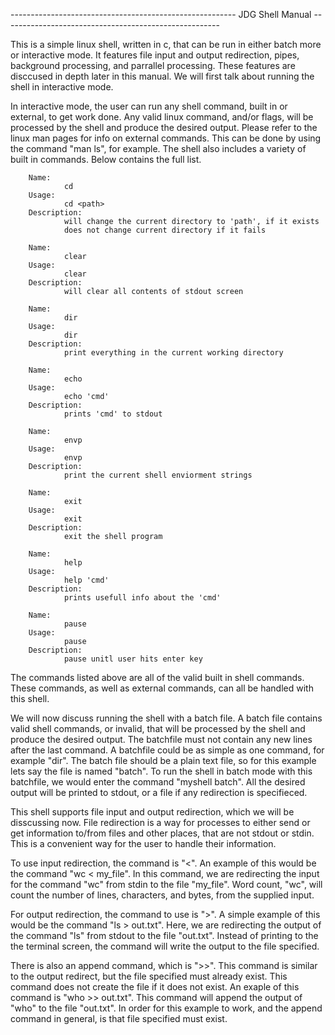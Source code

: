 -------------------------------------------------------- JDG Shell Manual ------------------------------------------------------

This is a simple linux shell, written in c, that can be run in either batch more or
interactive mode. It features file input and output redirection, pipes, background
processing, and parrallel processing. These features are disccused in depth later in this
manual. We will first talk about running the shell in interactive mode.

In interactive mode, the user can run any shell command, built in or external, to get work
done. Any valid linux command, and/or flags, will be processed by the shell and produce
the desired output. Please refer to the linux man pages for info on external commands.
This can be done by using the command "man ls", for example. The shell also includes a
variety of built in commands. Below contains the full list.

        Name:
                cd
        Usage:
                cd <path>
        Description:
                will change the current directory to 'path', if it exists
                does not change current directory if it fails

        Name:
                clear
        Usage:
                clear
        Description:
                will clear all contents of stdout screen

        Name:
                dir
        Usage:
                dir
        Description:
                print everything in the current working directory

        Name:
                echo
        Usage:
                echo 'cmd'
        Description:
                prints 'cmd' to stdout

        Name:
                envp
        Usage:
                envp
        Description:
                print the current shell enviorment strings

        Name:
                exit
        Usage:
                exit
        Description:
                exit the shell program

        Name:
                help
        Usage:
                help 'cmd'
        Description:
                prints usefull info about the 'cmd'

        Name:
                pause
        Usage:
                pause
        Description:
                pause unitl user hits enter key

The commands listed above are all of the valid built in shell commands.
These commands, as well as external commands, can all be handled with this shell.

We will now discuss running the shell with a batch file. A batch file contains
valid shell commands, or invalid, that will be processed by the shell and produce the
desired output. The batchfile must not contain any new lines after the last command.
A batchfile could be as simple as one command, for example "dir". The batch file
should be a plain text file, so for this example lets say the file is named "batch".
To run the shell in batch mode with this batchfile, we would
enter the command "myshell batch". All the desired output will be printed to stdout, or
a file if any redirection is specifieced.

This shell supports file input and output redirection, which we will be disscussing now.
File redirection is a way for processes to either send or get information to/from files
and other places, that are not stdout or stdin. This is a convenient way for the user
to handle their information.

To use input redirection, the command is "<". An example
of this would be the command "wc < my_file". In this command, we are redirecting the
input for the command "wc" from stdin to the file "my_file". Word count, "wc", will count
the number of lines, characters, and bytes, from the supplied input.

For output redirection, the command to use is ">". A simple example of this would be
the command "ls > out.txt". Here, we are redirecting the output of the command "ls" from
stdout to the file "out.txt". Instead of printing to the the terminal screen, the command
will write the output to the file specified.

There is also an append command, which is ">>". This command is similar to the output
redirect, but the file specified must already exist. This command does not create the
file if it does not exist. An exaple of this command is "who >> out.txt". This command
will append the output of "who" to the file "out.txt". In order for this example to work,
and the append command in general, is that file specified must exist.
